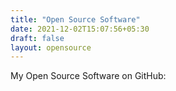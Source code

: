 ```yaml
---
title: "Open Source Software"
date: 2021-12-02T15:07:56+05:30
draft: false
layout: opensource
---
```


My Open Source Software on GitHub:

